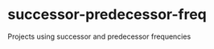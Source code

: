 successor-predecessor-freq
==========================

Projects using successor and predecessor frequencies
